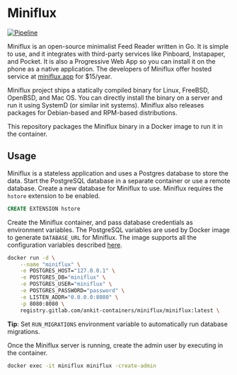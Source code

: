 # Miniflux

[![Pipeline](https://gitlab.com/ankit-containers/miniflux/badges/main/pipeline.svg)](https://gitlab.com/ankit-containers/miniflux/-/pipelines)

Miniflux is an open-source minimalist Feed Reader written in Go. It is simple to
use, and it integrates with third-party services like Pinboard, Instapaper, and
Pocket. It is also a Progressive Web App so you can install it on the phone as a
native application. The developers of Miniflux offer hosted service at
[miniflux.app](https://miniflux.app) for $15/year.

Miniflux project ships a statically compiled binary for Linux, FreeBSD, OpenBSD,
and Mac OS. You can directly install the binary on a server and run it using
SystemD (or similar init systems). Miniflux also releases packages for
Debian-based and RPM-based distributions.

This repository packages the Miniflux binary in a Docker image to run it in the
container.

## Usage

Miniflux is a stateless application and uses a Postgres database to store the
data. Start the PostgreSQL database in a separate container or use a remote
database. Create a new database for Miniflux to use. Miniflux requires the
`hstore` extension to be enabled.

```sql
CREATE EXTENSION hstore
```

Create the Miniflux container, and pass database credentials as environment
variables. The PostgreSQL variables are used by Docker image to generate
`DATABASE_URL` for Miniflux. The image supports all the configuration variables
described [here](https://miniflux.app/docs/configuration.html).

```bash
docker run -d \
	--name "miniflux" \
	-e POSTGRES_HOST="127.0.0.1" \
	-e POSTGRES_DB="miniflux" \
	-e POSTGRES_USER="miniflux" \
	-e POSTGRES_PASSWORD="password" \
	-e LISTEN_ADDR="0.0.0.0:8080" \
	-p 8080:8080 \
	registry.gitlab.com/ankit-containers/miniflux/miniflux:latest \
```

**Tip**: Set `RUN_MIGRATIONS` environment variable to automatically run database
migrations.

Once the Miniflux server is running, create the admin user by executing in the
container.

```bash
docker exec -it miniflux miniflux -create-admin
```
